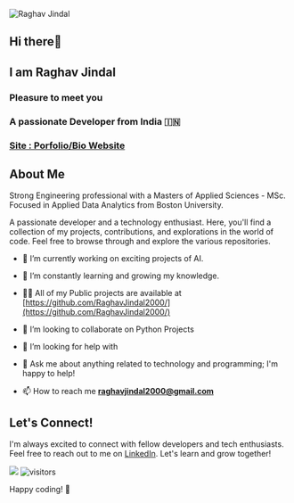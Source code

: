 ![Raghav Jindal](https://media.giphy.com/media/dWesBcTLavkZuG35MI/giphy.gif)

## Hi there👋 
## I am Raghav Jindal
### Pleasure to meet you 
### A passionate Developer from India 🇮🇳
<a href="https://raghavjindal2000.github.io"> 
<h3> Site : Porfolio/Bio Website </h3>  
</a>

## About Me

Strong Engineering professional with a Masters of Applied Sciences - MSc. Focused in Applied Data Analytics from Boston University.

A passionate developer and a technology enthusiast. Here, you'll find a collection of my projects, contributions, and explorations in the world of code. Feel free to browse through and explore the various repositories.

- 🔭 I’m currently working on exciting projects of AI.

- 🌱 I’m constantly learning and growing my knowledge.

- 👨‍💻 All of my Public projects are available at [https://github.com/RaghavJindal2000/](https://github.com/RaghavJindal2000/)

- 👯 I’m looking to collaborate on Python Projects
  
- 🤔 I’m looking for help with 

- 💬 Ask me about anything related to technology and programming; I'm happy to help!

- 📫 How to reach me **raghavjindal2000@gmail.com**






## Let's Connect!

I'm always excited to connect with fellow developers and tech enthusiasts. Feel free to reach out to me on [LinkedIn](https://www.linkedin.com/in/raghavjindal2000/). Let's learn and grow together!

![](https://komarev.com/ghpvc/?username=RaghavJindal2000&color=blue&style=flat&label=Profile+Visits)
![visitors](https://visitor-badge.glitch.me/badge?page_id=RaghavJindal2000&left_color=green&right_color=red)

Happy coding! 🚀
